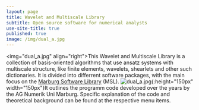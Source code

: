 ```yaml
---
layout: page
title: Wavelet and Multiscale Library
subtitle: Open source software for numerical analysts
use-site-title: true
published: true
image: /img/dual_a.jpg
---
```


<img="dual_a.jpg" align="right">This Wavelet and Multiscale Library is a collection of basis-oriented algorithms that use ansatz systems with multiscale structure, like finite elements, wavelets, shearlets and other such dictionaries. It is divided into differrent software packages, with the main focus on the
[Marburg Software Library](aboutmsl) (MSL). ![dual_a.jpg]({{site.baseurl}}/img/dual_a.jpg){:height="150px" width="150px"}It outlines the programm code developed over the years by the AG Numerik Uni Marburg. Specific explanation of the code and theoretical background can be found at the respective menu items.
